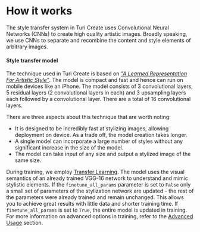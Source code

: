 # How it works

The style transfer system in Turi Create uses Convolutional Neural
Networks (CNNs) to create high quality artistic images. Broadly
speaking, we use CNNs to separate and recombine the content and style
elements of arbitrary images.

#### Style transfer model

The technique used in Turi Create is based on [*"A Learned
Representation For Artistic
Style"*](https://arxiv.org/pdf/1610.07629.pdf). The model is compact and
fast and hence can run on mobile devices like an iPhone. The model
consists of 3 convolutional layers, 5 residual layers (2 convolutional
layers in each) and 3 upsampling layers each followed by a convolutional
layer.  There are a total of 16 convolutional layers.

There are three aspects about this technique that are worth noting:
- It is designed to be incredibly fast at stylizing images, allowing deployment
  on device. As a trade off, the model creation takes longer.
- A single model can incorporate a large number of styles without any
  significant increase in the size of the model.
- The model can take input of any size and output a stylized image of
  the same size.

During training, we employ [Transfer
Learning](../image_classifier/how-it-works.md#transfer-learning). The 
model uses the visual semantics of an already trained VGG-16 network to
understand and mimic stylistic elements. If the `finetune_all_params` parameter is set to `False` only a small set of parameters of the stylization network are updated - the rest of the parameters were
already trained and remain unchanged. This allows you to achieve great results
with little data and shorter training time. If  `finetune_all_params` is set to `True`, the entire model is updated in training. For more information on advanced options in training, refer to the [Advanced Usage](../advanced-usage.md) section.
